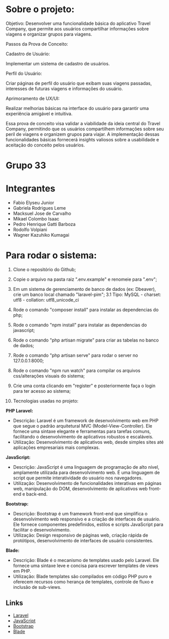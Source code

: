 # Sobre o projeto:

Objetivo:
Desenvolver uma funcionalidade básica do aplicativo Travel Company, que permite aos usuários compartilhar informações sobre viagens e organizar grupos para viagens.

Passos da Prova de Conceito:

Cadastro de Usuário:

Implementar um sistema de cadastro de usuários.

Perfil do Usuário:

Criar páginas de perfil do usuário que exibam suas viagens passadas, interesses de futuras viagens e informações do usuário.

Aprimoramento de UX/UI:

Realizar melhorias básicas na interface do usuário para garantir uma experiência amigável e intuitiva.

Essa prova de conceito visa validar a viabilidade da ideia central do Travel Company, permitindo que os usuários compartilhem informações sobre seu peril de viagens e organizem grupos para viajar. A implementação dessas funcionalidades básicas fornecerá insights valiosos sobre a usabilidade e aceitação do conceito pelos usuários.

# Grupo 33

# Integrantes

- Fabio Elyseu Junior
- Gabriela Rodrigues Leme
- Macksuel Jose de Carvalho
- Mikael Colombo Isaac
- Pedro Henrique Gatti Barboza
- Rodolfo Volpiani
- Wagner Kazuhiko Kumagai

# Para rodar o sistema:

1. Clone o repositório do Github;

2. Copie o arquivo na pasta raiz ".env.example" e renomeie para ".env";

3. Em um sistema de gerenciamento de banco de dados (ex: Dbeaver), crie um banco local chamado "laravel-pim";
    3.1 Tipo: MySQL - charset: utf8 - collation: utf8_unicode_ci 

4. Rode o comando "composer install" para instalar as dependencias do php;

5. Rode o comando "npm install" para instalar as dependencias do javascript;

6. Rode o comando "php artisan migrate" para criar as tabelas no banco de dados;

7. Rode o comando "php artisan serve" para rodar o server no 127.0.0.1:8000;

8. Rode o comando "npm run watch" para compilar os arquivos css/alterações visuais do sistema;

9. Crie uma conta clicando em "register" e posteriormente faça o login para ter acesso ao sistema;

10. Tecnologias usadas no projeto:

**PHP Laravel:**
- Descrição: Laravel é um framework de desenvolvimento web em PHP que segue o padrão arquitetural MVC (Model-View-Controller). Ele fornece uma sintaxe elegante e ferramentas para tarefas comuns, facilitando o desenvolvimento de aplicativos robustos e escaláveis.
- Utilização: Desenvolvimento de aplicativos web, desde simples sites até aplicações empresariais mais complexas.

**JavaScript:**
- Descrição: JavaScript é uma linguagem de programação de alto nível, amplamente utilizada para desenvolvimento web. É uma linguagem de script que permite interatividade do usuário nos navegadores.
- Utilização: Desenvolvimento de funcionalidades interativas em páginas web, manipulação do DOM, desenvolvimento de aplicativos web front-end e back-end.

**Bootstrap:**
- Descrição: Bootstrap é um framework front-end que simplifica o desenvolvimento web responsivo e a criação de interfaces de usuário. Ele fornece componentes predefinidos, estilos e scripts JavaScript para facilitar o desenvolvimento.
- Utilização: Design responsivo de páginas web, criação rápida de protótipos, desenvolvimento de interfaces de usuário consistentes.

**Blade:**
- Descrição: Blade é o mecanismo de templates usado pelo Laravel. Ele fornece uma sintaxe leve e concisa para escrever templates de views em PHP.
- Utilização: Blade templates são compilados em código PHP puro e oferecem recursos como herança de templates, controle de fluxo e inclusão de sub-views. 

## Links ##

- [Laravel](https://laravel.com)
- [JavaScript](https://developer.mozilla.org/en-US/docs/Web/JavaScript)
- [Bootstrap](https://getbootstrap.com)
- [Blade](https://laravel.com/docs/8.x/blade)
